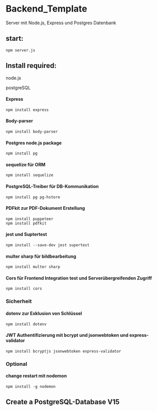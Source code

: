 # Backend_Template
Server mit Node.js, Express und Postgres Datenbank

## start:
    npm server.js 

## Install required:
node.js

postgreSQL

#### Express
    npm install express
#### Body-parser
    npm install body-parser
#### Postgres node.js package 
    npm install pg

#### sequelize für ORM
    npm install sequelize
#### PostgreSQL-Treiber für DB-Kommunikation
    npm install pg pg-hstore
#### PDFkit zur PDF-Dokument Erstellung
    npm install puppeteer
    npm install pdfkit
#### jest und Suptertest
    npm install --save-dev jest supertest
#### multer sharp für bildbearbeitung
    npm install multer sharp

#### Cors für Frontend Integration test und Serverübergreifenden Zugriff
    npm install cors

### Sicherheit

#### dotenv zur Exklusion von Schlüssel
    npm install dotenv

#### JWT Authentifizierung mit bcrypt und jsonwebtoken und express-validator
    npm install bcryptjs jsonwebtoken express-validator

### Optional    
#### change restart mit nodemon
    npm install -g nodemon

## Create a PostgreSQL-Database V15

